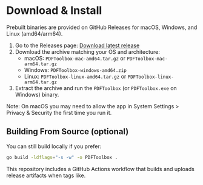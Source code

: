 # Download & Install

Prebuilt binaries are provided on GitHub Releases for macOS, Windows, and Linux (amd64/arm64).

1. Go to the Releases page: [Download latest release](https://github.com/daviddallakyan2005/pdf-toolbox/releases/latest)
2. Download the archive matching your OS and architecture:
   - macOS: `PDFToolbox-mac-amd64.tar.gz` or `PDFToolbox-mac-arm64.tar.gz`
   - Windows: `PDFToolbox-windows-amd64.zip`
   - Linux: `PDFToolbox-linux-amd64.tar.gz` or `PDFToolbox-linux-arm64.tar.gz`
3. Extract the archive and run the `PDFToolbox` (or `PDFToolbox.exe` on Windows) binary.

Note: On macOS you may need to allow the app in System Settings > Privacy & Security the first time you run it.

## Building From Source (optional)

You can still build locally if you prefer:

```bash
go build -ldflags="-s -w" -o PDFToolbox .
```

This repository includes a GitHub Actions workflow that builds and uploads release artifacts when tags like.
